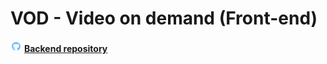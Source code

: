 # VOD - Video on demand (Front-end)
<svg height="18" xmlns="http://www.w3.org/2000/svg" viewBox="0 0 640 640"><!--!Font Awesome Free v7.0.0 by @fontawesome - https://fontawesome.com License - https://fontawesome.com/license/free Copyright 2025 Fonticons, Inc.--><path fill="#74C0FC" d="M237.9 461.4C237.9 463.4 235.6 465 232.7 465C229.4 465.3 227.1 463.7 227.1 461.4C227.1 459.4 229.4 457.8 232.3 457.8C235.3 457.5 237.9 459.1 237.9 461.4zM206.8 456.9C206.1 458.9 208.1 461.2 211.1 461.8C213.7 462.8 216.7 461.8 217.3 459.8C217.9 457.8 216 455.5 213 454.6C210.4 453.9 207.5 454.9 206.8 456.9zM251 455.2C248.1 455.9 246.1 457.8 246.4 460.1C246.7 462.1 249.3 463.4 252.3 462.7C255.2 462 257.2 460.1 256.9 458.1C256.6 456.2 253.9 454.9 251 455.2zM316.8 72C178.1 72 72 177.3 72 316C72 426.9 141.8 521.8 241.5 555.2C254.3 557.5 258.8 549.6 258.8 543.1C258.8 536.9 258.5 502.7 258.5 481.7C258.5 481.7 188.5 496.7 173.8 451.9C173.8 451.9 162.4 422.8 146 415.3C146 415.3 123.1 399.6 147.6 399.9C147.6 399.9 172.5 401.9 186.2 425.7C208.1 464.3 244.8 453.2 259.1 446.6C261.4 430.6 267.9 419.5 275.1 412.9C219.2 406.7 162.8 398.6 162.8 302.4C162.8 274.9 170.4 261.1 186.4 243.5C183.8 237 175.3 210.2 189 175.6C209.9 169.1 258 202.6 258 202.6C278 197 299.5 194.1 320.8 194.1C342.1 194.1 363.6 197 383.6 202.6C383.6 202.6 431.7 169 452.6 175.6C466.3 210.3 457.8 237 455.2 243.5C471.2 261.2 481 275 481 302.4C481 398.9 422.1 406.6 366.2 412.9C375.4 420.8 383.2 435.8 383.2 459.3C383.2 493 382.9 534.7 382.9 542.9C382.9 549.4 387.5 557.3 400.2 555C500.2 521.8 568 426.9 568 316C568 177.3 455.5 72 316.8 72zM169.2 416.9C167.9 417.9 168.2 420.2 169.9 422.1C171.5 423.7 173.8 424.4 175.1 423.1C176.4 422.1 176.1 419.8 174.4 417.9C172.8 416.3 170.5 415.6 169.2 416.9zM158.4 408.8C157.7 410.1 158.7 411.7 160.7 412.7C162.3 413.7 164.3 413.4 165 412C165.7 410.7 164.7 409.1 162.7 408.1C160.7 407.5 159.1 407.8 158.4 408.8zM190.8 444.4C189.2 445.7 189.8 448.7 192.1 450.6C194.4 452.9 197.3 453.2 198.6 451.6C199.9 450.3 199.3 447.3 197.3 445.4C195.1 443.1 192.1 442.8 190.8 444.4zM179.4 429.7C177.8 430.7 177.8 433.3 179.4 435.6C181 437.9 183.7 438.9 185 437.9C186.6 436.6 186.6 434 185 431.7C183.6 429.4 181 428.4 179.4 429.7z"/></svg> [**Backend repository**](https://github.com/nhiennhatt/vod)
